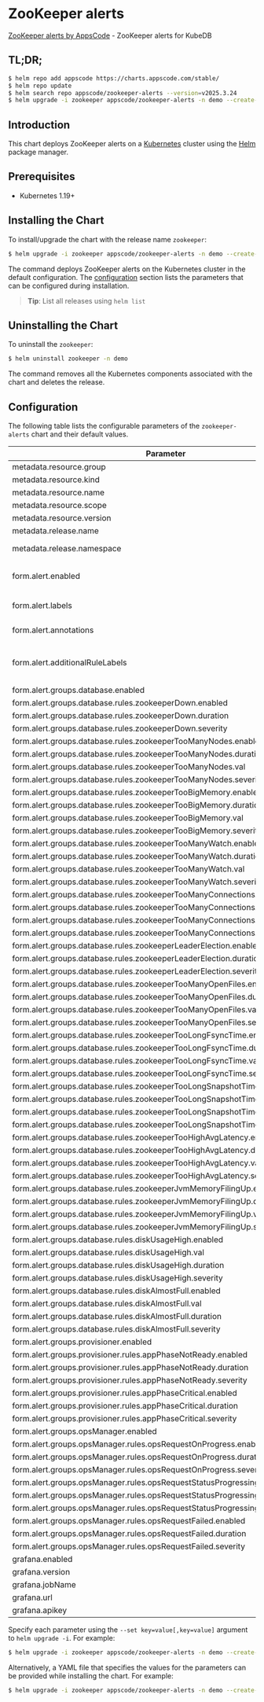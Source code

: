 # ZooKeeper alerts

[ZooKeeper alerts by AppsCode](https://github.com/appscode/alerts) - ZooKeeper alerts for KubeDB

## TL;DR;

```bash
$ helm repo add appscode https://charts.appscode.com/stable/
$ helm repo update
$ helm search repo appscode/zookeeper-alerts --version=v2025.3.24
$ helm upgrade -i zookeeper appscode/zookeeper-alerts -n demo --create-namespace --version=v2025.3.24
```

## Introduction

This chart deploys ZooKeeper alerts on a [Kubernetes](http://kubernetes.io) cluster using the [Helm](https://helm.sh) package manager.

## Prerequisites

- Kubernetes 1.19+

## Installing the Chart

To install/upgrade the chart with the release name `zookeeper`:

```bash
$ helm upgrade -i zookeeper appscode/zookeeper-alerts -n demo --create-namespace --version=v2025.3.24
```

The command deploys ZooKeeper alerts on the Kubernetes cluster in the default configuration. The [configuration](#configuration) section lists the parameters that can be configured during installation.

> **Tip**: List all releases using `helm list`

## Uninstalling the Chart

To uninstall the `zookeeper`:

```bash
$ helm uninstall zookeeper -n demo
```

The command removes all the Kubernetes components associated with the chart and deletes the release.

## Configuration

The following table lists the configurable parameters of the `zookeeper-alerts` chart and their default values.

|                                   Parameter                                   |                  Description                  |                     Default                      |
|-------------------------------------------------------------------------------|-----------------------------------------------|--------------------------------------------------|
| metadata.resource.group                                                       |                                               | <code>kubedb.com</code>                          |
| metadata.resource.kind                                                        |                                               | <code>ZooKeeper</code>                           |
| metadata.resource.name                                                        |                                               | <code>zookeepers</code>                          |
| metadata.resource.scope                                                       |                                               | <code>Namespaced</code>                          |
| metadata.resource.version                                                     |                                               | <code>v1alpha2</code>                            |
| metadata.release.name                                                         | Release name                                  | <code>""</code>                                  |
| metadata.release.namespace                                                    | Release namespace                             | <code>""</code>                                  |
| form.alert.enabled                                                            | # Enable PrometheusRule alerts                | <code>warning</code>                             |
| form.alert.labels                                                             | # Labels for default rules                    | <code>{"release":"kube-prometheus-stack"}</code> |
| form.alert.annotations                                                        | # Annotations for default rules               | <code>{}</code>                                  |
| form.alert.additionalRuleLabels                                               | # Additional labels for PrometheusRule alerts | <code>{}</code>                                  |
| form.alert.groups.database.enabled                                            |                                               | <code>warning</code>                             |
| form.alert.groups.database.rules.zookeeperDown.enabled                        |                                               | <code>true</code>                                |
| form.alert.groups.database.rules.zookeeperDown.duration                       |                                               | <code>"1m"</code>                                |
| form.alert.groups.database.rules.zookeeperDown.severity                       |                                               | <code>critical</code>                            |
| form.alert.groups.database.rules.zookeeperTooManyNodes.enabled                |                                               | <code>true</code>                                |
| form.alert.groups.database.rules.zookeeperTooManyNodes.duration               |                                               | <code>"1m"</code>                                |
| form.alert.groups.database.rules.zookeeperTooManyNodes.val                    |                                               | <code>1000000</code>                             |
| form.alert.groups.database.rules.zookeeperTooManyNodes.severity               |                                               | <code>warning</code>                             |
| form.alert.groups.database.rules.zookeeperTooBigMemory.enabled                |                                               | <code>true</code>                                |
| form.alert.groups.database.rules.zookeeperTooBigMemory.duration               |                                               | <code>"1m"</code>                                |
| form.alert.groups.database.rules.zookeeperTooBigMemory.val                    |                                               | <code>1</code>                                   |
| form.alert.groups.database.rules.zookeeperTooBigMemory.severity               |                                               | <code>warning</code>                             |
| form.alert.groups.database.rules.zookeeperTooManyWatch.enabled                |                                               | <code>true</code>                                |
| form.alert.groups.database.rules.zookeeperTooManyWatch.duration               |                                               | <code>"1m"</code>                                |
| form.alert.groups.database.rules.zookeeperTooManyWatch.val                    |                                               | <code>10000</code>                               |
| form.alert.groups.database.rules.zookeeperTooManyWatch.severity               |                                               | <code>warning</code>                             |
| form.alert.groups.database.rules.zookeeperTooManyConnections.enabled          |                                               | <code>true</code>                                |
| form.alert.groups.database.rules.zookeeperTooManyConnections.duration         |                                               | <code>"1m"</code>                                |
| form.alert.groups.database.rules.zookeeperTooManyConnections.val              |                                               | <code>60</code>                                  |
| form.alert.groups.database.rules.zookeeperTooManyConnections.severity         |                                               | <code>warning</code>                             |
| form.alert.groups.database.rules.zookeeperLeaderElection.enabled              |                                               | <code>true</code>                                |
| form.alert.groups.database.rules.zookeeperLeaderElection.duration             |                                               | <code>"1m"</code>                                |
| form.alert.groups.database.rules.zookeeperLeaderElection.severity             |                                               | <code>warning</code>                             |
| form.alert.groups.database.rules.zookeeperTooManyOpenFiles.enabled            |                                               | <code>true</code>                                |
| form.alert.groups.database.rules.zookeeperTooManyOpenFiles.duration           |                                               | <code>"1m"</code>                                |
| form.alert.groups.database.rules.zookeeperTooManyOpenFiles.val                |                                               | <code>300</code>                                 |
| form.alert.groups.database.rules.zookeeperTooManyOpenFiles.severity           |                                               | <code>warning</code>                             |
| form.alert.groups.database.rules.zookeeperTooLongFsyncTime.enabled            |                                               | <code>true</code>                                |
| form.alert.groups.database.rules.zookeeperTooLongFsyncTime.duration           |                                               | <code>"1m"</code>                                |
| form.alert.groups.database.rules.zookeeperTooLongFsyncTime.val                |                                               | <code>100</code>                                 |
| form.alert.groups.database.rules.zookeeperTooLongFsyncTime.severity           |                                               | <code>warning</code>                             |
| form.alert.groups.database.rules.zookeeperTooLongSnapshotTime.enabled         |                                               | <code>true</code>                                |
| form.alert.groups.database.rules.zookeeperTooLongSnapshotTime.duration        |                                               | <code>"1m"</code>                                |
| form.alert.groups.database.rules.zookeeperTooLongSnapshotTime.val             |                                               | <code>100</code>                                 |
| form.alert.groups.database.rules.zookeeperTooLongSnapshotTime.severity        |                                               | <code>warning</code>                             |
| form.alert.groups.database.rules.zookeeperTooHighAvgLatency.enabled           |                                               | <code>true</code>                                |
| form.alert.groups.database.rules.zookeeperTooHighAvgLatency.duration          |                                               | <code>"1m"</code>                                |
| form.alert.groups.database.rules.zookeeperTooHighAvgLatency.val               |                                               | <code>100</code>                                 |
| form.alert.groups.database.rules.zookeeperTooHighAvgLatency.severity          |                                               | <code>warning</code>                             |
| form.alert.groups.database.rules.zookeeperJvmMemoryFilingUp.enabled           |                                               | <code>true</code>                                |
| form.alert.groups.database.rules.zookeeperJvmMemoryFilingUp.duration          |                                               | <code>"1m"</code>                                |
| form.alert.groups.database.rules.zookeeperJvmMemoryFilingUp.val               |                                               | <code>0.8</code>                                 |
| form.alert.groups.database.rules.zookeeperJvmMemoryFilingUp.severity          |                                               | <code>warning</code>                             |
| form.alert.groups.database.rules.diskUsageHigh.enabled                        |                                               | <code>true</code>                                |
| form.alert.groups.database.rules.diskUsageHigh.val                            |                                               | <code>80</code>                                  |
| form.alert.groups.database.rules.diskUsageHigh.duration                       |                                               | <code>"1m"</code>                                |
| form.alert.groups.database.rules.diskUsageHigh.severity                       |                                               | <code>warning</code>                             |
| form.alert.groups.database.rules.diskAlmostFull.enabled                       |                                               | <code>true</code>                                |
| form.alert.groups.database.rules.diskAlmostFull.val                           |                                               | <code>95</code>                                  |
| form.alert.groups.database.rules.diskAlmostFull.duration                      |                                               | <code>"1m"</code>                                |
| form.alert.groups.database.rules.diskAlmostFull.severity                      |                                               | <code>critical</code>                            |
| form.alert.groups.provisioner.enabled                                         |                                               | <code>warning</code>                             |
| form.alert.groups.provisioner.rules.appPhaseNotReady.enabled                  |                                               | <code>true</code>                                |
| form.alert.groups.provisioner.rules.appPhaseNotReady.duration                 |                                               | <code>"1m"</code>                                |
| form.alert.groups.provisioner.rules.appPhaseNotReady.severity                 |                                               | <code>critical</code>                            |
| form.alert.groups.provisioner.rules.appPhaseCritical.enabled                  |                                               | <code>true</code>                                |
| form.alert.groups.provisioner.rules.appPhaseCritical.duration                 |                                               | <code>"15m"</code>                               |
| form.alert.groups.provisioner.rules.appPhaseCritical.severity                 |                                               | <code>warning</code>                             |
| form.alert.groups.opsManager.enabled                                          |                                               | <code>warning</code>                             |
| form.alert.groups.opsManager.rules.opsRequestOnProgress.enabled               |                                               | <code>true</code>                                |
| form.alert.groups.opsManager.rules.opsRequestOnProgress.duration              |                                               | <code>"0m"</code>                                |
| form.alert.groups.opsManager.rules.opsRequestOnProgress.severity              |                                               | <code>info</code>                                |
| form.alert.groups.opsManager.rules.opsRequestStatusProgressingToLong.enabled  |                                               | <code>true</code>                                |
| form.alert.groups.opsManager.rules.opsRequestStatusProgressingToLong.duration |                                               | <code>"30m"</code>                               |
| form.alert.groups.opsManager.rules.opsRequestStatusProgressingToLong.severity |                                               | <code>critical</code>                            |
| form.alert.groups.opsManager.rules.opsRequestFailed.enabled                   |                                               | <code>true</code>                                |
| form.alert.groups.opsManager.rules.opsRequestFailed.duration                  |                                               | <code>"0m"</code>                                |
| form.alert.groups.opsManager.rules.opsRequestFailed.severity                  |                                               | <code>critical</code>                            |
| grafana.enabled                                                               |                                               | <code>false</code>                               |
| grafana.version                                                               |                                               | <code>7.5.5</code>                               |
| grafana.jobName                                                               |                                               | <code>kubedb-databases</code>                    |
| grafana.url                                                                   |                                               | <code>""</code>                                  |
| grafana.apikey                                                                |                                               | <code>""</code>                                  |


Specify each parameter using the `--set key=value[,key=value]` argument to `helm upgrade -i`. For example:

```bash
$ helm upgrade -i zookeeper appscode/zookeeper-alerts -n demo --create-namespace --version=v2025.3.24 --set metadata.resource.group=kubedb.com
```

Alternatively, a YAML file that specifies the values for the parameters can be provided while
installing the chart. For example:

```bash
$ helm upgrade -i zookeeper appscode/zookeeper-alerts -n demo --create-namespace --version=v2025.3.24 --values values.yaml
```
